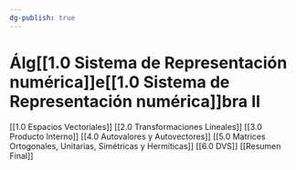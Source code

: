 ```yaml
---
dg-publish: true
---
```

# Álg[[1.0 Sistema de Representación numérica]]e[[1.0 Sistema de Representación numérica]]bra II
[[1.0 Espacios Vectoriales]]
[[2.0 Transformaciones Lineales]]
[[3.0 Producto Interno]]
[[4.0 Autovalores y Autovectores]]
[[5.0 Matrices Ortogonales, Unitarias, Simétricas y Hermíticas]]
[[6.0 DVS]]
[[Resumen Final]]
